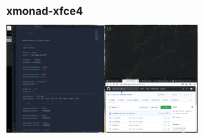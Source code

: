 # xmonad-xfce4
![image](https://github.com/ArchAlfa/xmonad-xfce4/blob/master/screenshots/xfce4-xmonad.png?raw=true)
